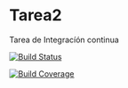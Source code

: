 # Tarea2


Tarea de Integracíón continua

[![Build Status](https://travis-ci.org/crichard1/Tarea2.svg?branch=develop)](https://travis-ci.org/crichard1/Tarea2)

[![Build Coverage](https://travis-ci.org/crichard1/Tarea2.svg?branch=develop)](https://travis-ci.org/crichard1/Tarea2)



